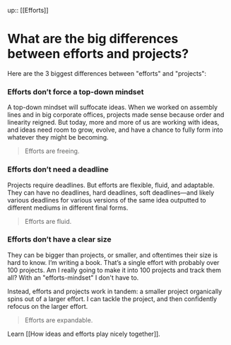 up:: [[Efforts]]

# What are the big differences between efforts and projects?
Here are the 3 biggest differences between "efforts" and "projects":

### Efforts don’t force a top-down mindset
A top-down mindset will suffocate ideas. When we worked on assembly lines and in big corporate offices, projects made sense because order and linearity reigned. But today, more and more of us are working with ideas, and ideas need room to grow, evolve, and have a chance to fully form into whatever they might be becoming. 

> Efforts are freeing.

### Efforts don’t need a deadline
Projects require deadlines. But efforts are flexible, fluid, and adaptable. They can have no deadlines, hard deadlines, soft deadlines—and likely various deadlines for various versions of the same idea outputted to different mediums in different final forms. 

> Efforts are fluid.

### Efforts don’t have a clear size

They can be bigger than projects, or smaller, and oftentimes their size is hard to know. I’m writing a book. That’s a single effort with probably over 100 projects. Am I really going to make it into 100 projects and track them all? With an "efforts-mindset" I don't have to. 

Instead, efforts and projects work in tandem: a smaller project organically spins out of a larger effort. I can tackle the project, and then confidently refocus on the larger effort. 

> Efforts are expandable.


Learn [[How ideas and efforts play nicely together]].
